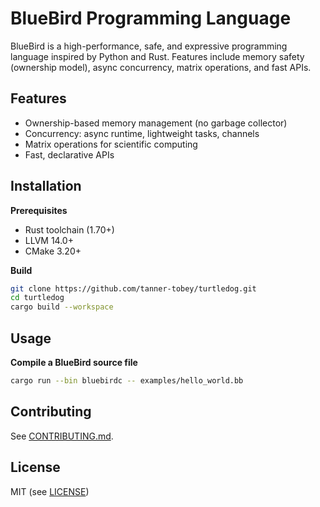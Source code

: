 # BlueBird Programming Language

BlueBird is a high-performance, safe, and expressive programming language inspired by Python and Rust. Features include memory safety (ownership model), async concurrency, matrix operations, and fast APIs.

## Features

- Ownership-based memory management (no garbage collector)
- Concurrency: async runtime, lightweight tasks, channels
- Matrix operations for scientific computing
- Fast, declarative APIs

## Installation

**Prerequisites**
- Rust toolchain (1.70+)
- LLVM 14.0+
- CMake 3.20+

**Build**
```sh
git clone https://github.com/tanner-tobey/turtledog.git
cd turtledog
cargo build --workspace
```

## Usage

**Compile a BlueBird source file**
```sh
cargo run --bin bluebirdc -- examples/hello_world.bb
```

## Contributing

See [CONTRIBUTING.md](CONTRIBUTING.md).

## License

MIT (see [LICENSE](LICENSE))